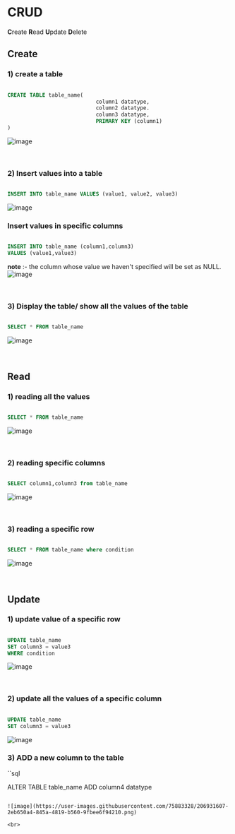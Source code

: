 # CRUD
**C**reate
**R**ead
**U**pdate
**D**elete

## Create

### 1) create a table

```sql

CREATE TABLE table_name(
                            column1 datatype,
                            column2 datatype.
                            column3 datatype,
                            PRIMARY KEY (column1)
)
```

![image](https://user-images.githubusercontent.com/75883328/206928556-d5d1e364-4153-49bd-98ee-7ce6e6483bac.png)

<br>

### 2) Insert values into a table

```sql

INSERT INTO table_name VALUES (value1, value2, value3)

```

![image](https://user-images.githubusercontent.com/75883328/206928741-eed1b026-27f1-47ce-88f3-052607b28a1d.png)


### Insert values in specific columns

```sql

INSERT INTO table_name (column1,column3)
VALUES (value1,value3)

```
**note** :- the column whose value we haven't specified will be set as NULL. 
![image](https://user-images.githubusercontent.com/75883328/206930200-fa46add3-33bc-49f8-81cc-75bf1f830aad.png)


<br>

### 3) Display the table/ show all the values of the table

```sql

SELECT * FROM table_name

```

![image](https://user-images.githubusercontent.com/75883328/206928804-d0c36dc1-7ede-4b25-962d-3bdefdf0f264.png)

<br>

## Read

### 1) reading **all** the values

```sql

SELECT * FROM table_name

```

![image](https://user-images.githubusercontent.com/75883328/206930943-425086c8-335c-4fc7-af09-f1ce72acc271.png)

<br>


### 2) reading specific **columns**

```sql

SELECT column1,column3 from table_name

```

![image](https://user-images.githubusercontent.com/75883328/206930792-c6ed06de-b1fe-48c8-8651-c8f4b44fc956.png)

<br>


### 3) reading a specific **row**

```sql

SELECT * FROM table_name where condition

```

![image](https://user-images.githubusercontent.com/75883328/206931074-7f4511c1-b23c-4052-b30e-f960aadbe391.png)

<br>

## Update

### 1) update value of a specific row

```sql

UPDATE table_name 
SET column3 = value3
WHERE condition

```

![image](https://user-images.githubusercontent.com/75883328/206931307-372e5595-a304-45eb-a728-2a3f7340e746.png)

<br>

### 2) update all the values of a specific column

```sql

UPDATE table_name
SET column3 = value3

```
![image](https://user-images.githubusercontent.com/75883328/206931455-63d966cc-e979-4e3e-a9cc-371c85490e13.png)

### 3) ADD a new column to the table

``sql

ALTER TABLE table_name
ADD column4 datatype

```

![image](https://user-images.githubusercontent.com/75883328/206931607-2eb650a4-845a-4819-b560-9fbee6f94210.png)

<br>
